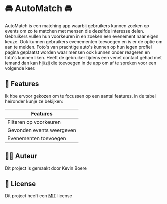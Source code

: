 # 🚘 AutoMatch 🚘
AutoMatch is een matching app waarbij gebruikers kunnen zoeken op events om zo te matchen met mensen die dezelfde interesse delen. Gebruikers vullen hun voorkeuren in en zoeken een evenement naar eigen keuze. Ook kunnen gebruikers evenementen toevoegen en is er de optie om aan te melden. Foto's van prachtige auto's kunnen op hun iegen profiel pagina geplaatst worden waar mensen ook kunnen onder reageren en foto's kunnen liken. Heeft de gebruiker tijdens een venet contact gehad met iemand dan kan hij/zij die toevoegen in de app om af te spreken voor een volgende keer.

## 🎯 Features
Ik hbe ervoor gekozen om te focussen op een aantal features. in de tabel heironder kunje ze bekijken:

| Features | 
| ----------- | 
| Filteren op voorkeuren | 
| Gevonden events weergeven |
| Evenementen toevoegen |

## ✍🏻 Auteur
Dit project is gemaakt door Kevin Boere

## 📜 License
Dit project heeft een [MIT](https://www.example.com) license
